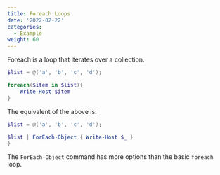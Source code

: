```yaml
---
title: Foreach Loops
date: '2022-02-22'
categories:
  - Example
weight: 60
---
```


Foreach is a loop that iterates over a collection.



```powershell
$list = @('a', 'b', 'c', 'd');

foreach($item in $list){
    Write-Host $item
}
```

The equivalent of the above is:

```powershell
$list = @('a', 'b', 'c', 'd');

$list | ForEach-Object { Write-Host $_ }
}
```

The `ForEach-Object` command has more options than the basic `foreach` loop.
